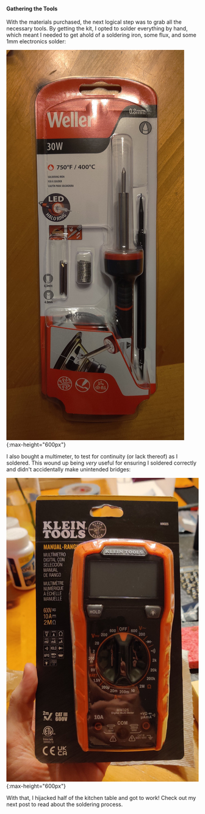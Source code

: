 #### Gathering the Tools

With the materials purchased, the next logical step was to grab all the
necessary tools. By getting the kit, I opted to solder everything by hand, which
meant I needed to get ahold of a soldering iron, some flux, and some 1mm
electronics solder:

![The Weller soldering pen I bought](/images/posts/2023-10-29-keyboard-corne-build-1/tools_weller.jpg){:max-height="600px"}

I also bought a multimeter, to test for continuity (or lack thereof) as I
soldered. This wound up being *very* useful for ensuring I soldered correctly
and didn't accidentally make unintended bridges:

![The Klein Tools multimeter I bought](/images/posts/2023-10-29-keyboard-corne-build-1/tools_multimeter.jpg){:max-height="600px"}

With that, I hijacked half of the kitchen table and got to work! Check out my
next post to read about the soldering process.

